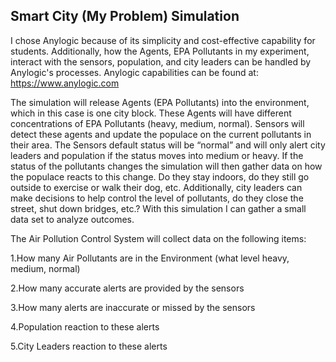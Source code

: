 ## Smart City (My Problem) Simulation

I chose Anylogic because of its simplicity and cost-effective capability for students.  Additionally, how the Agents, EPA Pollutants in my experiment, interact with the sensors, population, and city leaders can be handled by Anylogic's processes. Anylogic capabilities can be found at: https://www.anylogic.com

The simulation will release Agents (EPA Pollutants) into the environment, which in this case is one city block.  These Agents will have different concentrations of EPA Pollutants (heavy, medium, normal).  Sensors will detect these agents and update the populace on the current pollutants in their area.  The Sensors default status will be “normal” and will only alert city leaders and population if the status moves into medium or heavy.  If the status of the pollutants changes the simulation will then gather data on how the populace reacts to this change.  Do they stay indoors, do they still go outside to exercise or walk their dog, etc.  Additionally, city leaders can make decisions to help control the level of pollutants, do they close the street, shut down bridges, etc.?  With this simulation I can gather a small data set to analyze outcomes.

The Air Pollution Control System will collect data on the following items:

1.How many Air Pollutants are in the Environment (what level heavy, medium, normal)

2.How many accurate alerts are provided by the sensors

3.How many alerts are inaccurate or missed by the sensors

4.Population reaction to these alerts

5.City Leaders reaction to these alerts

